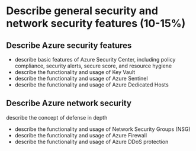 # Describe general security and network security features (10-15%)

## Describe Azure security features
* describe basic features of Azure Security Center, including policy compliance, security
alerts, secure score, and resource hygiene
* describe the functionality and usage of Key Vault
* describe the functionality and usage of Azure Sentinel
* describe the functionality and usage of Azure Dedicated Hosts

## Describe Azure network security
describe the concept of defense in depth
* describe the functionality and usage of Network Security Groups (NSG)
* describe the functionality and usage of Azure Firewall
* describe the functionality and usage of Azure DDoS protection